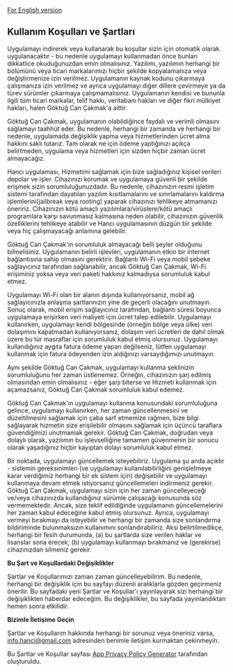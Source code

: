 [For English version](./en-US)
## Kullanım Koşulları ve Şartları

Uygulamayı indirerek veya kullanarak bu koşullar sizin için otomatik olarak uygulanacaktır - bu nedenle uygulamayı kullanmadan önce bunları dikkatlice okuduğunuzdan emin olmalısınız. Yazılımı, yazılımın herhangi bir bölümünü veya ticari markalarımızı hiçbir şekilde kopyalamanıza veya değiştirmenize izin verilmez. Uygulamanın kaynak kodunu çıkarmaya çalışmanıza izin verilmez ve ayrıca uygulamayı diğer dillere çevirmeye ya da türev sürümler çıkarmaya çalışmamalısınız. Uygulamanın kendisi ve bununla ilgili tüm ticari markalar, telif hakkı, veritabanı hakları ve diğer fikri mülkiyet hakları, halen Göktuğ Can Çakmak'a aittir.

Göktuğ Can Çakmak, uygulamanın olabildiğince faydalı ve verimli olmasını sağlamayı taahhüt eder. Bu nedenle, herhangi bir zamanda ve herhangi bir nedenle, uygulamada değişiklik yapma veya hizmetlerinden ücret alma hakkını saklı tutarız. Tam olarak ne için ödeme yaptığınızı açıkça belirtmeden, uygulama veya hizmetleri için sizden hiçbir zaman ücret almayacağız.

Hancı uygulaması, Hizmetimi sağlamak için bize sağladığınız kişisel verileri depolar ve işler. Cihazınızı korumak ve uygulamaya güvenli bir şekilde erişmek sizin sorumluluğunuzdadır. Bu nedenle, cihazınızın resmi işletim sistemi tarafından dayatılan yazılım kısıtlamalarını ve sınırlamalarını kaldırma işlemlerini(jailbreak veya rooting) yaparak cihazınızı tehlikeye atmamanızı öneririz. Cihazınızın kötü amaçlı yazılımlara/virüslere/kötü amaçlı programlara karşı savunmasız kalmasına neden olabilir, cihazınızın güvenlik özelliklerini tehlikeye atabilir ve Hancı uygulamasının düzgün bir şekilde veya hiç çalışmayacağı anlamına gelebilir.

Göktuğ Can Çakmak'ın sorumluluk almayacağı belli şeyler olduğunu bilmelisiniz. Uygulamanın belirli işlevleri, uygulamanın etkin bir internet bağlantısına sahip olmasını gerektirir. Bağlantı Wi-Fi veya mobil şebeke sağlayıcınız tarafından sağlanabilir, ancak Göktuğ Can Çakmak, Wi-Fi erişiminiz yoksa veya veri paketi hakkınız kalmadıysa sorumluluk kabul etmez.

Uygulamayı Wi-Fi olan bir alanın dışında kullanıyorsanız, mobil ağ sağlayıcınızla anlaşma şartlarınızın yine de geçerli olacağını unutmayın. Sonuç olarak, mobil erişim sağlayıcınız tarafından, bağlantı süresi boyunca uygulamaya erişirken veri maliyeti için ücret talep edilebilir. Uygulamayı kullanırken, uygulamayı kendi bölgesinde (örneğin bölge veya ülke) veri dolaşımını kapatmadan kullanıyorsanız, dolaşım veri ücretleri de dahil olmak üzere bu tür masraflar için sorumluluk kabul etmiş olursunuz. Uygulamayı kullandığınız aygıta fatura ödeme yapan değilseniz, lütfen uygulamayı kullanmak için fatura ödeyenden izin aldığınızı varsaydığımızı unutmayın.

Aynı şekilde Göktuğ Can Çakmak, uygulamayı kullanma şeklinizin sorumluluğunu her zaman üstlenemez. Örneğin, cihazınızın şarj edilmiş olmasından emin olmalısınız - eğer şarjı biterse ve Hizmeti kullanmak için açamazsanız, Göktuğ Can Çakmak sorumluluk kabul edemez.

Göktuğ Can Çakmak'ın uygulamayı kullanma konusundaki sorumluluğuna gelince, uygulamayı kullanırken, her zaman güncellenmesini ve düzeltilmesini sağlamak için çaba sarf etmemize rağmen, bize bilgi sağlayarak hizmetin size erişilebilir olmasını sağlamak için üçüncü taraflara güvendiğimizi unutmamak gerekir. Göktuğ Can Çakmak, doğrudan veya dolaylı olarak, yazılımın bu işlevselliğine tamamen güvenmenin bir sonucu olarak yaşadığınız hiçbir kayıptan dolayı sorumluluk kabul etmez.

Bir noktada, uygulamayı güncellemek isteyebiliriz. Uygulama şu anda açıktır - sistemin gereksinimleri (ve uygulamayı kullanılabilirliğini genişletmeye karar verdiğimiz herhangi bir ek sistem için) değişebilir ve uygulamayı kullanmaya devam etmek istiyorsanız güncellemeleri indirmeniz gerekir. Göktuğ Can Çakmak, uygulamayı sizin için her zaman güncelleyeceği ve/veya cihazınızda kullandığınız sürümle çalışacağı konusunda söz vermemektedir. Ancak, size teklif edildiğinde uygulamanın güncellemelerini her zaman kabul edeceğine kabul etmiş olursunuz. Ayrıca, uygulamayı vermeyi bırakmayı da isteyebilir ve herhangi bir zamanda size sonlandırma bildiriminde bulunmaksızın kullanımını sonlandırabiliriz. Aksi belirtilmedikçe, herhangi bir fesih durumunda, (a) bu şartlarda size verilen haklar ve lisanslar sona erecek; (b) uygulamayı kullanmayı bırakmanız ve (gerekirse) cihazınızdan silmeniz gerekir.

**Bu Şart ve Koşullardaki Değişiklikler**

Şartlar ve Koşullarımızı zaman zaman güncelleyebilirim. Bu nedenle, herhangi bir değişiklik için bu sayfayı düzenli aralıklarla gözden geçirmeniz önerilir. Bu sayfadaki yeni Şartlar ve Koşullar'ı yayınlayarak sizi herhangi bir değişiklikten haberdar edeceğim. Bu değişiklikler, bu sayfada yayınlandıktan hemen sonra etkilidir.

**Bizimle İletişime Geçin**

Şartlar ve Koşullarım hakkında herhangi bir sorunuz veya öneriniz varsa, <a target="_blank" href="mailto:info.hanci@gmail.com">info.hanci@gmail.com</a> adresinden benimle iletişim kurmaktan çekinmeyin.

Bu Şartlar ve Koşullar sayfası [App Privacy Policy Generator](https://app-privacy-policy-generator.firebaseapp.com/) tarafından oluşturuldu.